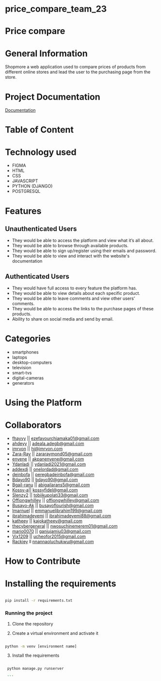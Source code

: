 # price_compare_team_23

# Price compare

# General Information

Shopmore a web application used to compare prices of products from different online stores and lead the user to the purchasing page from the store.

# Project Documentation

[Documentation](https://docs.google.com/document/d/1LwY4xf3l5XciiLNhw41vyeaFBxyWQHW0W8_FRE-xsR4/edit)

# Table of Content

# Technology used

* FIGMA
* HTML
* CSS
* JAVASCRIPT
* PYTHON (DJANGO)
* POSTGRESQL

# Features

## Unauthenticated Users

* They would be able to access the platform and view what it’s all about.
* They would be able to browse through available products.
* They would be able to sign up/register using their emails and password.
* They would be able to view and interact with the website's documentation

## Authenticated Users

* They would have full access to every feature the platform has.
* They would be able to view details about each specific product.
* They would be able to leave comments and view other users’ comments.
* They would be able to access the links to the purchase pages of these products.
* Ability to share on social media and send by email.

# Categories

* smartphones
* laptops
* desktop-computers
* television
* smart-tvs
* digital-cameras
* generators

# Using the Platform

# Collaborators

* [fhayvy](github.com/fhayvy) || ezefavourchiamaka01@gmail.com
* [ahdeyy](github.com/Ahdeyyy) || adeala.adegb@gmail.com
* [imrvon](github.com/imrvon) || hi@imrvon.com
* [Zara-Ray](github.com/Zara-Ray) || zararaymond05@gmail.com
* [enyene](https://github.com/enyene) || akpanenyene@gmail.com
* [Ydanladi](https://github.com/Ydanladi) || ydanladi2021@gmail.com
* [addexdi](https://github.com/addexdi) || onelordad@gmail.com
* [deinbofa](https://github.com/deinbofa) || peregbadeinbofa@gmail.com
* [Bdayo90](https://github.com/Bdayo90) || bdayo90@gmail.com
* [Bgail-ranu](https://github.com/Bgail-ranu) || abigailarans5@gmail.com
* [Kossy-a](https://github.com/Kossy-a)|| kossyfidel@gmail.com
* [Slenzy2](https://github.com/Slenzy2) || tobiikupolati33@gmail.com
* [Offiongwhilley](https://github.com/Offiongwhilley) || offiongwhilley@gmail.com
* [Busayo-Ak](https://github.com/Busayo-Ak) || busayoflourish@gmail.com
* [Imarnuel](https://github.com/Imarnuel) || emmanuelibrahim199@gmail.com
* [ibrahimadeyemi](https://github.com/ibrahimadeyemi) || ibrahimadeyemi88@gmail.com
* [katheey](https://github.com/katheey) || kajokatheey@gmail.com
* [thecybergeneral](https://github.com/thecybergeneral) || nwosuchinemerem01@gmail.com
* [mario0070](https://github.com/mario0070) || ganiujamiu03@gmail.com
* [Vix1209](https://github.com/Vix1209) || ucheofor2015@gmail.com
* [Rackiey](https://github.com/Rackiey) ll nnannaoluchukwu@gmail.com

# How to Contribute

# Installing the requirements

```bash

pip install -r requirements.txt

```

### Running the project

1. Clone the repository

2. Create a virtual environment and activate it

```bash

python -m venv [environment name]

```

3. Install the requirements

```bash

 python manage.py runserver

 ```
